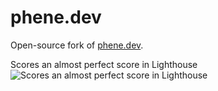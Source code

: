 # phene.dev
Open-source fork of [phene.dev](https://phene.dev).

Scores an almost perfect score in Lighthouse
![Scores an almost perfect score in Lighthouse](https://cdn.phene.dev/chrome_WMV5xf5q4I.png)
